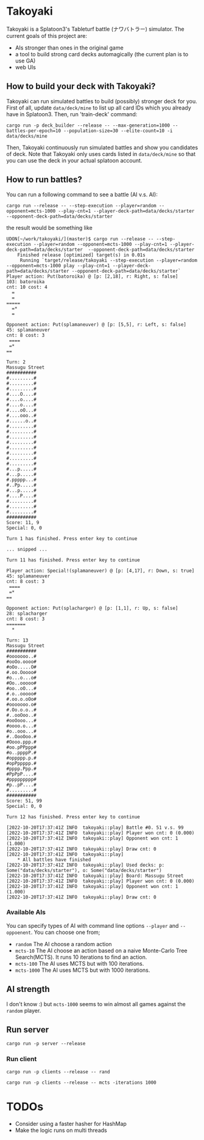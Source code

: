 # Takoyaki
Takoyaki is a Splatoon3's Tableturf battle (ナワバトラー) simulator.
The current goals of this project are:
 - AIs stronger than ones in the original game
 - a tool to build strong card decks automagically (the current plan is to use GA)
 - web UIs

## How to build your deck with Takoyaki?
Takoyaki can run simulated battles to build (possibly) stronger deck for you.
First of all, update `data/deck/mine` to list up all card IDs which you already have in Splatoon3.
Then, run 'train-deck' command:
```
cargo run -p deck_builder --release -- --max-generation=1000 --battles-per-epoch=10 --population-size=30 --elite-count=10 -i data/decks/mine
```
Then, Takoyaki continuously run simulated battles and show you candidates of deck.
Note that Takoyaki only uses cards listed in `data/deck/mine` so that you can use the deck in your actual splatoon account.

## How to run battles?
You can run a following command to see a battle (AI v.s. AI):
```
cargo run --release -- --step-execution --player=random --opponent=mcts-1000 --play-cnt=1 --player-deck-path=data/decks/starter  --opponent-deck-path=data/decks/starter
```
the result would be something like
```
UDON[~/work/takoyaki/](master)$ cargo run --release -- --step-execution --player=random --opponent=mcts-1000 --play-cnt=1 --player-deck-path=data/decks/starter  --opponent-deck-path=data/decks/starter
    Finished release [optimized] target(s) in 0.01s
     Running `target/release/takoyaki --step-execution --player=random --opponent=mcts-1000 play --play-cnt=1 --player-deck-path=data/decks/starter --opponent-deck-path=data/decks/starter`
Player action: Put(batoroika) @ [p: [2,18], r: Right, s: false]
103: batoroika
cnt: 10 cost: 4
  =
  =
=====
  =*
  =

Opponent action: Put(splamaneuver) @ [p: [5,5], r: Left, s: false]
45: splamaneuver
cnt: 8 cost: 3
 ====
 =*
==

Turn: 2
Massugu Street
###########
#.........#
#.........#
#.........#
#....O....#
#....o....#
#....o....#
#....oO...#
#....ooo..#
#......o..#
#.........#
#.........#
#.........#
#.........#
#.........#
#.........#
#.........#
#.........#
#...p.....#
#...p.....#
#.ppppp...#
#..Pp.....#
#...p.....#
#....P....#
#.........#
#.........#
#.........#
###########
Score: 11, 9
Special: 0, 0

Turn 1 has finished. Press enter key to continue

... snipped ...

Turn 11 has finished. Press enter key to continue

Player action: Special!(splamaneuver) @ [p: [4,17], r: Down, s: true]
45: splamaneuver
cnt: 8 cost: 3
 ====
 =*
==

Opponent action: Put(splacharger) @ [p: [1,1], r: Up, s: false]
28: splacharger
cnt: 8 cost: 3
=======
  *

Turn: 13
Massugu Street
###########
#ooooooo..#
#ooOo.oooo#
#oOo.....O#
#.oo.Ooooo#
#o...o...o#
#Oo..ooooo#
#oo..oO...#
#.o..ooooo#
#.oo.o.oOo#
#ooooooo.o#
#.Oo.o.o..#
#..ooOoo..#
#ooOooo...#
#oooo.o...#
#o..ooo...#
#..OooOoo.#
#Oooo.ppp.#
#oo.pPPppp#
#o..ppppP.#
#oppppp.p.#
#opPppppp.#
#pppp.Ppp.#
#PpPpP....#
#ppppppppp#
#p..pP....#
#.........#
###########
Score: 51, 99
Special: 0, 0

Turn 12 has finished. Press enter key to continue

[2022-10-20T17:37:41Z INFO  takoyaki::play] Battle #0. 51 v.s. 99
[2022-10-20T17:37:41Z INFO  takoyaki::play] Player won cnt: 0 (0.000)
[2022-10-20T17:37:41Z INFO  takoyaki::play] Opponent won cnt: 1 (1.000)
[2022-10-20T17:37:41Z INFO  takoyaki::play] Draw cnt: 0
[2022-10-20T17:37:41Z INFO  takoyaki::play]
    * All battles have finished
[2022-10-20T17:37:41Z INFO  takoyaki::play] Used decks: p: Some("data/decks/starter"), o: Some("data/decks/starter")
[2022-10-20T17:37:41Z INFO  takoyaki::play] Board: Massugu Street
[2022-10-20T17:37:41Z INFO  takoyaki::play] Player won cnt: 0 (0.000)
[2022-10-20T17:37:41Z INFO  takoyaki::play] Opponent won cnt: 1 (1.000)
[2022-10-20T17:37:41Z INFO  takoyaki::play] Draw cnt: 0
```

### Available AIs
You can specify types of AI with command line options `--player` and `--oppoenent`.
You can choose one from;
 - `random`
    The AI choose a random action
 - `mcts-10`
   The AI choose an action based on a naive Monte-Carlo Tree Search(MCTS). It runs 10 iterations to find an action.
 - `mcts-100`
   The AI uses MCTS but with 100 iterations.
 - `mcts-1000`
   The AI uses MCTS but with 1000 iterations.

## AI strength
I don't know :) but `mcts-1000` seems to win almost all games against the `random` player.

## Run server
```
cargo run -p server --release
```

### Run client
```
cargo run -p clients --release -- rand
```

```
cargo run -p clients --release -- mcts -iterations 1000
```

# TODOs
- Consider using a faster hasher for HashMap
- Make the logic runs on multi threads
